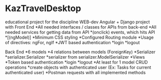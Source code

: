 # KazTravelDesktop
educational project for the discipline WEB-dev
Angular + Django project with
Front End
*All needed interfaces / classes for APIs from back-end
*All needed services for getting data from API
*(onclick) events, which hits API
*[(ngModel)]
*Minimum CSS styling
*Configured Routing module
*Usage of directives: ngFor, ngIf
*JWT based authentication
*login
*logout

Back End
*6 models
*4 relations between models (ForeignKey)
*Serializer
*serializer.Serializer
*serializer from serializer.ModelSerializer
*Views
*Token based authentication
*login
*logout
*At least for 1 model CRUD operations
*create objects with authenticated user (Ex: Tasks for current authenticated user)
*Postman requests with all implemented methods


